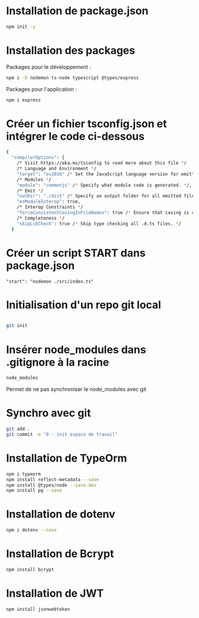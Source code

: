 # Installation de package.json

```bash
npm init -y
```

# Installation des packages

Packages pour le développement :

```bash
npm i -D nodemon ts-node typescript @types/express
```

Packages pour l'application :

```bash
npm i express
```

# Créer un fichier tsconfig.json et intégrer le code ci-dessous 
```bash
{
  "compilerOptions": {
    /* Visit https://aka.ms/tsconfig to read more about this file */
    /* Language and Environment */
    "target": "es2016" /* Set the JavaScript language version for emitted JavaScript and include compatible library declarations. */,
    /* Modules */
    "module": "commonjs" /* Specify what module code is generated. */,
    /* Emit */
    "outDir": "./dist" /* Specify an output folder for all emitted files. */,
    "esModuleInterop": true,
    /* Interop Constraints */
    "forceConsistentCasingInFileNames": true /* Ensure that casing is correct in imports. */,
    /* Completeness */
    "skipLibCheck": true /* Skip type checking all .d.ts files. */
  }
```

# Créer un script START dans package.json 
``` 
"start": "nodemon ./src/index.ts"
```

# Initialisation d'un repo git local
```bash

git init
```

# Insérer node_modules dans .gitignore à la racine
```bash
node_modules
```
Permet de ne pas synchroniser le node_modules avec git

# Synchro avec git
```bash
git add .
git commit -m "0 - init espace de travail"
```

# Installation de TypeOrm

```bash
npm i typeorm
npm install reflect-metadata --save
npm install @types/node --save-dev
npm install pg --save
```

# Installation de dotenv

```bash
npm i dotenv --save
```

# Installation de Bcrypt

```bash
npm install bcrypt
```

# Installation de JWT

```bash
npm install jsonwebtoken
```